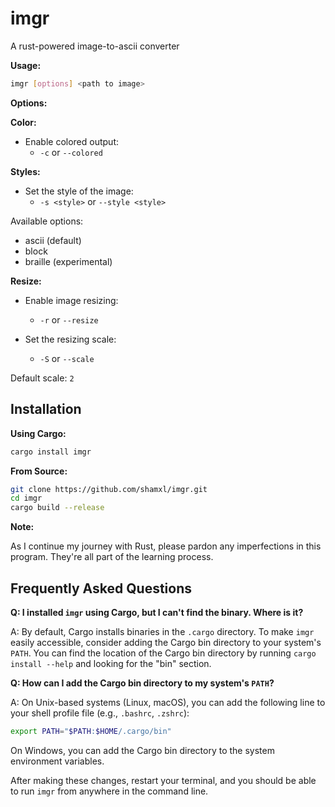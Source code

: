 # imgr

A rust-powered image-to-ascii converter 

**Usage:**

```bash
imgr [options] <path to image>
```

**Options:**

**Color:**

- Enable colored output:
  - `-c` or `--colored`

**Styles:**

- Set the style of the image:
  - `-s <style>` or `--style <style>`

Available options:
  - ascii (default)
  - block
  - braille (experimental)

**Resize:**

- Enable image resizing:
  - `-r` or `--resize`

- Set the resizing scale:
  - `-S` or `--scale`

Default scale: `2`

## Installation

**Using Cargo:**

```bash
cargo install imgr
```

**From Source:**

```bash
git clone https://github.com/shamxl/imgr.git
cd imgr
cargo build --release 
```

**Note:**

As I continue my journey with Rust, please pardon any imperfections in this program. They're all part of the learning process.


## Frequently Asked Questions

**Q: I installed `imgr` using Cargo, but I can't find the binary. Where is it?**

A: By default, Cargo installs binaries in the `.cargo` directory. To make `imgr` easily accessible, consider adding the Cargo bin directory to your system's `PATH`. You can find the location of the Cargo bin directory by running `cargo install --help` and looking for the "bin" section.

**Q: How can I add the Cargo bin directory to my system's `PATH`?**

A: On Unix-based systems (Linux, macOS), you can add the following line to your shell profile file (e.g., `.bashrc`, `.zshrc`):

```bash
export PATH="$PATH:$HOME/.cargo/bin"
```

On Windows, you can add the Cargo bin directory to the system environment variables.

After making these changes, restart your terminal, and you should be able to run `imgr` from anywhere in the command line.
